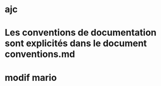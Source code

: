 # ajc
Les conventions de documentation sont explicités dans le document conventions.md
============
modif mario
============
